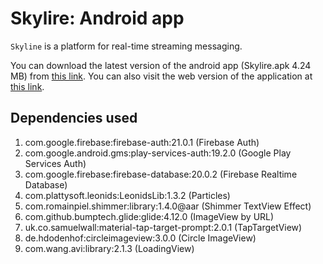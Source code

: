 # Skylire: Android app

``Skyline`` is a platform for real-time streaming messaging.

You can download the latest version of the android app (Skylire.apk 4.24 MB) from [this link](https://drive.google.com/file/d/1lrvuad1sHmThbdkKRRPmp8_V5PqaSf3g/view?usp=sharing "Download app").
You can also visit the web version of the application at [this link](https://skylire.langvest.by "Visit site").

## Dependencies used

1. com.google.firebase:firebase-auth:21.0.1 (Firebase Auth)
2. com.google.android.gms:play-services-auth:19.2.0 (Google Play Services Auth)
3. com.google.firebase:firebase-database:20.0.2 (Firebase Realtime Database)
4. com.plattysoft.leonids:LeonidsLib:1.3.2 (Particles)
5. com.romainpiel.shimmer:library:1.4.0@aar (Shimmer TextView Effect)
6. com.github.bumptech.glide:glide:4.12.0 (ImageView by URL)
7. uk.co.samuelwall:material-tap-target-prompt:2.0.1 (TapTargetView)
8. de.hdodenhof:circleimageview:3.0.0 (Circle ImageView)
9. com.wang.avi:library:2.1.3 (LoadingView)